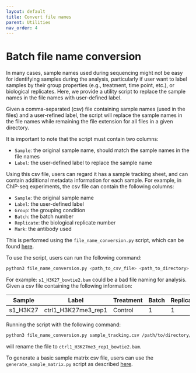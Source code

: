 ```yaml
---
layout: default
title: Convert file names
parent: Utilities
nav_order: 4
---
```


# Batch file name conversion

In many cases, sample names used during sequencing might not be easy for
identifying samples during the analysis, particularly if user want to label
samples by their group properties (e.g., treatment, time point, etc.), or 
biological replicates. Here, we provide a utility script to replace the sample
names in the file names with user-defined label.

Given a comma-separated (csv) file containing sample names (used in the files)
and a user-refined label, the script will replace the sample names in the file
names while remaining the file extension for all files in a given directory.

It is important to note that the script must contain two columns:
- `Sample`: the original sample name, should match the sample names in the file names
- `Label`: the user-defined label to replace the sample name

Using this csv file, users can regard it has a sample tracking sheet, and
can contain additional metadata information for each sample. For example, in
ChIP-seq experiments, the csv file can contain the following columns:
- `Sample`: the original sample name
- `Label`: the user-defined label
- `Group`: the grouping condition
- `Batch`: the batch number
- `Replicate`: the biological replicate number
- `Mark`: the antibody used

This is performed using the `file_name_conversion.py` script, which can be found
[here](https://github.com/j-y26/Epigenomic-Pipelines/blob/main/utils/file_name_conversion.py).

To use the script, users can run the following command:

```bash
python3 file_name_conversion.py <path_to_csv_file> <path_to_directory> <file_extension>
```

For example: `s1_H3K27_bowtie2.bam` could be a bad file naming for analysis.
Given a csv file containing the following information:

| Sample | Label | Treatment | Batch | Replicate | Mark |
|--------|-------|-----------|-------|-----------|------|
| s1_H3K27 | ctrl1_H3K27me3_rep1 | Control | 1 | 1 | H3K27me3 |

Running the script with the following command:

```bash
python3 file_name_conversion.py sample_tracking.csv /path/to/directory/ _bowtie2.bam
```

will rename the file to `ctrl1_H3K27me3_rep1_bowtie2.bam`.

To generate a basic sample matrix csv file, users can use the `generate_sample_matrix.py`
script as described [here](generate_sample_matrix.md).